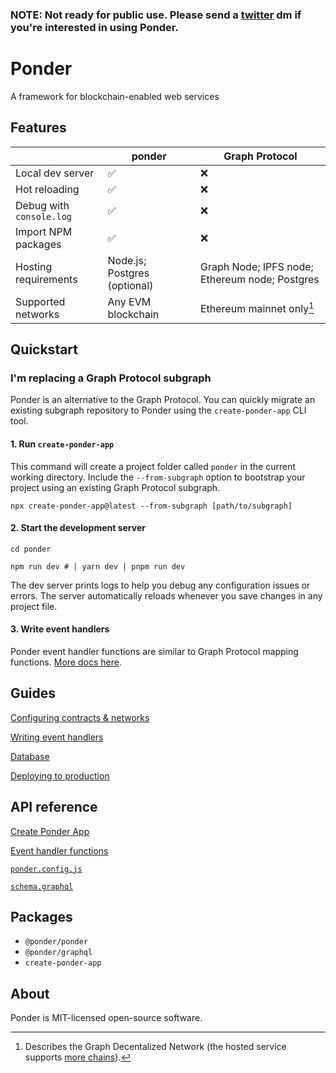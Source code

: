 ### **NOTE: Not ready for public use. Please send a [twitter](https://twitter.com/0xOlias) dm if you're interested in using Ponder.**

# Ponder

A framework for blockchain-enabled web services

## Features

|                          | ponder                       | Graph Protocol                                 |
| ------------------------ | ---------------------------- | ---------------------------------------------- |
| Local dev server         | ✅                           | ❌                                             |
| Hot reloading            | ✅                           | ❌                                             |
| Debug with `console.log` | ✅                           | ❌                                             |
| Import NPM packages      | ✅                           | ❌                                             |
| Hosting requirements     | Node.js; Postgres (optional) | Graph Node; IPFS node; Ethereum node; Postgres |
| Supported networks       | Any EVM blockchain           | Ethereum mainnet only[^1]                      |

## Quickstart

### I'm replacing a Graph Protocol subgraph

Ponder is an alternative to the Graph Protocol. You can quickly migrate an existing subgraph repository to Ponder using the `create-ponder-app` CLI tool.

#### 1. Run `create-ponder-app`

This command will create a project folder called `ponder` in the current working directory. Include the `--from-subgraph` option to bootstrap your project using an existing Graph Protocol subgraph.

```
npx create-ponder-app@latest --from-subgraph [path/to/subgraph]
```

#### 2. Start the development server

```shell
cd ponder
```

```shell
npm run dev # | yarn dev | pnpm run dev
```

The dev server prints logs to help you debug any configuration issues or errors. The server automatically reloads whenever you save changes in any project file.

#### 3. Write event handlers

Ponder event handler functions are similar to Graph Protocol mapping functions. [More docs here](https://github.com/0xOlias/ponder/blob/main/docs/writing-event-handlers.md).

## Guides

[Configuring contracts & networks](https://github.com/0xOlias/ponder/blob/main/docs/event-sources-and-networks.md)

[Writing event handlers](https://github.com/0xOlias/ponder/blob/main/docs/writing-event-handlers.md)

[Database](https://github.com/0xOlias/ponder/blob/main/docs/database.md)

[Deploying to production](https://github.com/0xOlias/ponder/blob/main/docs/deploying-to-production.md)

## API reference

[Create Ponder App](https://github.com/0xOlias/ponder/blob/main/docs/api-reference/create-ponder-app.md)

[Event handler functions](https://github.com/0xOlias/ponder/blob/main/docs/api-reference/event-handlers.md)

[`ponder.config.js`](https://github.com/0xOlias/ponder/blob/main/docs/api-reference/ponder-config-js.md)

[`schema.graphql`](https://github.com/0xOlias/ponder/blob/main/docs/api-reference/schema-graphql.md)

## Packages

- `@ponder/ponder`
- `@ponder/graphql`
- `create-ponder-app`

## About

Ponder is MIT-licensed open-source software.

[^1]: Describes the Graph Decentalized Network (the hosted service supports [more chains](https://thegraph.com/docs/en/deploying/deploying-a-subgraph-to-hosted/)).
